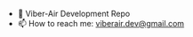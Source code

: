 - 👋 Viber-Air Development Repo
- 📫 How to reach me: viberair.dev@gmail.com

<!---
Viber-Air/Viber-Air is a ✨ special ✨ repository because its `README.md` (this file) appears on your GitHub profile.
You can click the Preview link to take a look at your changes.
--->
